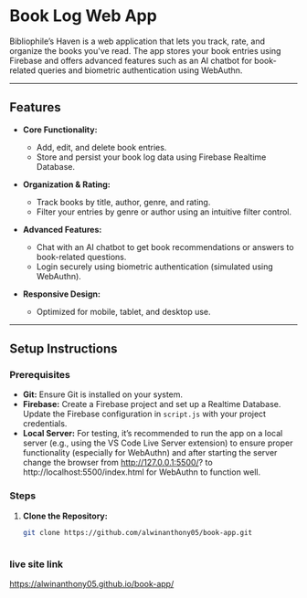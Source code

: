 # Book Log Web App


Bibliophile’s Haven is a web application that lets you track, rate, and organize the books you've read. The app stores your book entries using Firebase and offers advanced features such as an AI chatbot for book-related queries and biometric authentication using WebAuthn.

---

## Features

- **Core Functionality:**
  - Add, edit, and delete book entries.
  - Store and persist your book log data using Firebase Realtime Database.
  
- **Organization & Rating:**
  - Track books by title, author, genre, and rating.
  - Filter your entries by genre or author using an intuitive filter control.
  
- **Advanced Features:**
  - Chat with an AI chatbot to get book recommendations or answers to book-related questions.
  - Login securely using biometric authentication (simulated using WebAuthn).

- **Responsive Design:**
  - Optimized for mobile, tablet, and desktop use.

---

## Setup Instructions

### Prerequisites
- **Git:** Ensure Git is installed on your system.
- **Firebase:** Create a Firebase project and set up a Realtime Database. Update the Firebase configuration in `script.js` with your project credentials.
- **Local Server:** For testing, it’s recommended to run the app on a local server (e.g., using the VS Code Live Server extension) to ensure proper functionality (especially for WebAuthn) and after starting the server change the browser from http://127.0.0.1:5500/? to http://localhost:5500/index.html for WebAuthn to function well.

### Steps

1. **Clone the Repository:**
   ```bash
   git clone https://github.com/alwinanthony05/book-app.git



### live site link
https://alwinanthony05.github.io/book-app/

